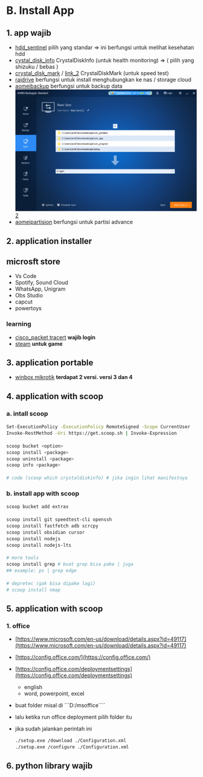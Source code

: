 # B. Install App
## 1. app wajib
- [hdd_sentinel](https://www.hdsentinel.com/download.php)
  pilih yang standar => ini berfungsi untuk melihat kesehatan hdd
- [cystal_disk_info](https://crystalmark.info/en/)
  CrystalDiskInfo (untuk health monitoring) => ( pilih yang shizuku / bebas )
- [crystal_disk_mark](https://crystalmark.info/en/software/crystaldiskmark/) / [link_2](https://crystalmark.info/en/download/#CrystalDiskMark)
  CrystalDiskMark (untuk speed test)
- [raidrive](https://www.raidrive.com/download)
  berfungsi untuk install menghubungkan ke nas / storage cloud
- [aomeibackup](https://www.aomeitech.com/ab/)
  berfungsi untuk backup data
  ![alt text](images/1_install_app/image.png) [2](https://www.diskpart.com/download.html)
- [aomeipartision](https://www.aomeitech.com/pa/)
  berfungsi untuk partisi advance

## 2. application installer
## microsft store
- Vs Code
- Spotify, Sound Cloud
- WhatsApp, Unigram
- Obs Studio
- capcut
- powertoys

### learning
- [cisco_packet tracert](https://www.netacad.com/resources/lab-downloads) **wajib login**
- [steam](https://store.steampowered.com/) **untuk game**

## 3. application portable
- [winbox mikrotik](https://mikrotik.com/download) **terdapat 2 versi. versi 3 dan 4**

## 4. application with scoop
### a. intall scoop
```bash
Set-ExecutionPolicy -ExecutionPolicy RemoteSigned -Scope CurrentUser
Invoke-RestMethod -Uri https://get.scoop.sh | Invoke-Expression

scoop bucket <option>
scoop install <package>
scoop uninstall <package>
scoop info <package>

# code (scoop which crystaldiskinfo) # jika ingin lihat manifestnya
```

### b. install app with scoop
```bash
scoop bucket add extras

scoop install git speedtest-cli openssh
scoop install fastfetch adb scrcpy
scoop install obsidian cursor
scoop install nodejs
scoop install nodejs-lts

# more tools
scoop install grep # buat grep bisa pake | juga
## example: ps | grep edge

# depretec (gak bisa dipake lagi)
# scoop install nmap
```

## 5. application with scoop
### 1. office
- [https://www.microsoft.com/en-us/download/details.aspx?id=49117](https://www.microsoft.com/en-us/download/details.aspx?id=49117)
- [https://config.office.com/](https://config.office.com/)
- [https://config.office.com/deploymentsettings](https://config.office.com/deploymentsettings)
  - english
  - word, powerpoint, excel

- buat folder misal di ```D:/msoffice````
- lalu ketika run office deployment pilih folder itu
- jika sudah jalankan perintah ini
  ```bash
  ./setup.exe /download ./Configuration.xml
  ./setup.exe /configure ./Configuration.xml
  ```

## 6. python library wajib
```bash
```
